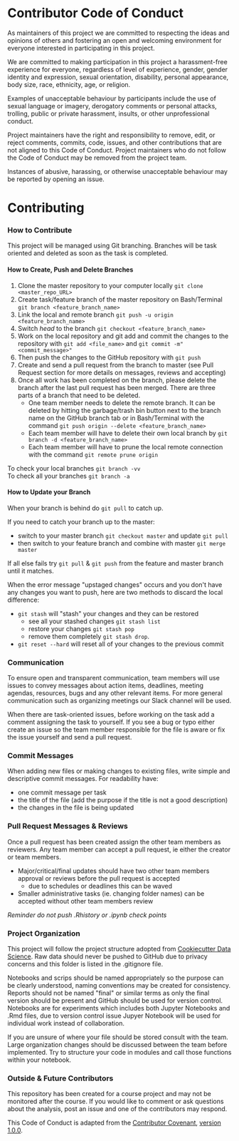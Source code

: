 Contributor Code of Conduct
================

As maintainers of this project we are committed to respecting the ideas and opinions of others and fostering an open and welcoming environment for everyone interested in participating in this project.

We are committed to making participation in this project a harassment-free experience for everyone, regardless of level of experience, gender, gender identity and expression, sexual orientation, disability, personal appearance, body size, race, ethnicity, age, or religion.

Examples of unacceptable behaviour by participants include the use of sexual language or imagery, derogatory comments or personal attacks, trolling, public or private harassment, insults, or other unprofessional conduct.

Project maintainers have the right and responsibility to remove, edit, or reject comments, commits, code, issues, and other contributions that are not aligned to this Code of Conduct. Project maintainers who do not follow the Code of Conduct may be removed from the project team.

Instances of abusive, harassing, or otherwise unacceptable behaviour may be reported by opening an issue.


# Contributing

### How to Contribute
This project will be managed using Git branching. Branches will be task oriented and deleted as soon as the task is completed.

#### How to Create, Push and Delete Branches

1. Clone the master repository to your computer locally `git clone <master_repo_URL>`
2. Create task/feature branch of the master repository on Bash/Terminal `git branch <feature_branch_name>`
3. Link the local and remote branch `git push -u origin <feature_branch_name>`
4. Switch *head* to the branch `git checkout <feature_branch_name>`
5. Work on the local repository and git add and commit the changes to the repository with `git add <file_name>` and `git commit -m"<commit_message>"`
6. Then push the changes to the GitHub repository with `git push`
7. Create and send a pull request from the branch to master (see Pull Request section for more details on messages, reviews and accepting)
8. Once all work has been completed on the branch, please delete the branch after the last pull request has been merged. There are three parts of a branch that need to be deleted.
    -  One team member needs to delete the remote branch. It can be deleted by hitting the garbage/trash bin button next to the branch name on the GitHub branch tab or in Bash/Terminal with the command `git push origin --delete <feature_branch_name>`
    - Each team member will have to delete their own local branch by `git branch -d <feature_branch_name>`
    - Each team member will have to prune the local remote connection with the command `git remote prune origin`

To check your local branches `git branch -vv`   
To check all your branches `git branch -a`


#### How to Update your Branch

When your branch is behind do `git pull` to catch up.

If you need to catch your branch up to the master:
 - switch to your master branch `git checkout master` and update `git pull`
 - then switch to your feature branch and combine with master `git merge master`

If all else fails try `git pull` & `git push` from the feature and master branch until it matches.

When the error message "upstaged changes" occurs and you don't have any changes you want to push, here are two methods to discard the local difference:
 - `git stash` will "stash" your changes and they can be restored
     - see all your stashed changes `git stash list`
     - restore your changes `git stash pop`
     - remove them completely `git stash drop`.
 - `git reset --hard` will reset all of your changes to the previous commit


### Communication

To ensure open and transparent communication, team members will use issues to convey messages about action items, deadlines, meeting agendas, resources, bugs and any other relevant items. For more general communication such as organizing meetings our Slack channel will be used.

When there are task-oriented issues, before working on the task add a comment assigning the task to yourself. If you see a bug or typo either create an issue so the team member responsible for the file is aware or fix the issue yourself and send a pull request.


### Commit Messages
When adding new files or making changes to existing files, write simple and descriptive commit messages. For readability have:
- one commit message per task
- the title of the file (add the purpose if the title is not a good description)
- the changes in the file is being updated

### Pull Request Messages & Reviews
Once a pull request has been created assign the other team members as reviewers. Any team member can accept a pull request, ie either the creator or team members.
- Major/critical/final updates should have two other team members approval or reviews before the pull request is accepted
   - due to schedules or deadlines this can be waved
- Smaller administrative tasks (ie. changing folder names) can be accepted without other team members review

*Reminder do not push .Rhistory or .ipynb check points*
<br>


### Project Organization
This project will follow the project structure adopted from [Cookiecutter Data Science](https://drivendata.github.io/cookiecutter-data-science/). Raw data should never be pushed to GitHub due to privacy concerns and this folder is listed in the .gitignore file.

Notebooks and scrips should be named appropriately so the purpose can be clearly understood, naming conventions may be created for consistency. Reports should not be named "final" or similar terms as only the final version should be present and GitHub should be used for version control. Notebooks are for experiments which includes both Jupyter Notebooks and .Rmd files, due to version control issue Jupyer Notebook will be used for individual work instead of collaboration.

If you are unsure of where your file should be stored consult with the team. Large organization changes should be discussed between the team before implemented. Try to structure your code in modules and call those functions within your notebook.


### Outside & Future Contributors
This repository has been created for a course project and may not be monitored after the course. If you would like to comment or ask questions about the analysis, post an issue and one of the contributors may respond.




This Code of Conduct is adapted from the [Contributor Covenant](http:contributor-covenant.org), [version 1.0.0](http://contributor-covenant.org/version/1/0/0/).
